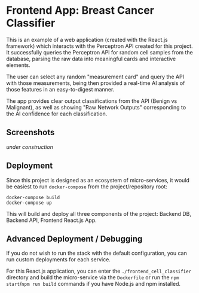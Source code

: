 # Frontend App: Breast Cancer Classifier

This is an example of a web application (created with the React.js framework) which interacts with the Perceptron API created for this project. It successfully queries the Perceptron API for random cell samples from the database, parsing the raw data into meaningful cards and interactive elements.

The user can select any random "measurement card" and query the API with those measurements, being then provided a real-time AI analysis of those features in an easy-to-digest manner.

The app provides clear output classifications from the API (Benign vs Malignant), as well as showing "Raw Network Outputs" corresponding to the AI confidence for each classification.

## Screenshots
_under construction_
## Deployment 
Since this project is designed as an ecosystem of micro-services, it would be easiest to run `docker-compose` from the project/repository root:

```
docker-compose build
docker-compose up
```

This will build and deploy all three components of the project: Backend DB, Backend API, Frontend React.js App.

## Advanced Deployment / Debugging

If you do not wish to run the stack with the default configuration, you can run custom deployments for each service.

For this React.js application, you can enter the `./frontend_cell_classifier` directory and build the micro-service via the `Dockerfile` or run the `npm start`/`npm run build` commands if you have Node.js and npm installed.
